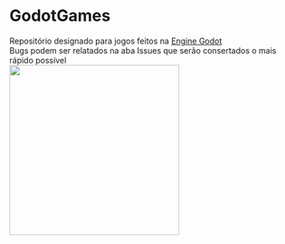 # GodotGames
Repositório designado para jogos feitos na <a href="https://godotengine.org/">Engine Godot</a></br>
Bugs podem ser relatados na aba Issues que serão consertados o mais rápido possível</br>
<img src="https://github.com/touilleMan/godot-python/raw/master/misc/godot_python.svg" width="300">
